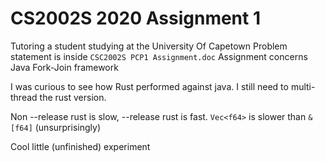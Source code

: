 # CS2002S 2020 Assignment 1

Tutoring a student studying at the University Of Capetown
Problem statement is inside `CSC2002S PCP1 Assignment.doc`
Assignment concerns Java Fork-Join framework 


I was curious to see how Rust performed against java.
I still need to multi-thread the rust version. 


Non --release rust is slow, --release rust is fast. 
`Vec<f64>` is slower than `&[f64]` (unsurprisingly)


Cool little (unfinished) experiment
